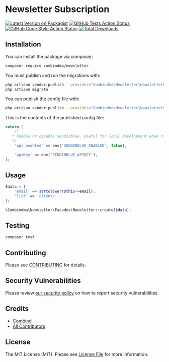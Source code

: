 # Newsletter Subscription

[![Latest Version on Packagist](https://img.shields.io/packagist/v/combindma/newsletter.svg?style=flat-square)](https://packagist.org/packages/combindma/newsletter)
[![GitHub Tests Action Status](https://img.shields.io/github/workflow/status/combindma/newsletter/run-tests?label=tests)](https://github.com/combindma/newsletter/actions?query=workflow%3ATests+branch%3Amaster)
[![GitHub Code Style Action Status](https://img.shields.io/github/workflow/status/combindma/newsletter/Check%20&%20fix%20styling?label=code%20style)](https://github.com/combindma/newsletter/actions?query=workflow%3A"Check+%26+fix+styling"+branch%3Amaster)
[![Total Downloads](https://img.shields.io/packagist/dt/combindma/newsletter.svg?style=flat-square)](https://packagist.org/packages/combindma/newsletter)

## Installation

You can install the package via composer:

```bash
composer require combindma/newsletter
```

You must publish and run the migrations with:

```bash
php artisan vendor:publish --provider="Combindma\Newsletter\NewsletterServiceProvider" --tag="newsletter-migrations"
php artisan migrate
```

You can publish the config file with:
```bash
php artisan vendor:publish --provider="Combindma\Newsletter\NewsletterServiceProvider" --tag="newsletter-config"
```

This is the contents of the published config file:

```php
return [
    /*
   * Enable or disable Sendinblue. Useful for local development when runing tests.
   */
    'api_enabled' => env('SENDINBLUE_ENABLED', false),

    'apiKey' => env('SENDINBLUE_APIKEY'),
];
```

## Usage

```php
$data = [  
    'email' => strtolower($this->email),
    'list' => 'clients'
];

\Combindma\Newsletter\Facades\Newsletter::create($data);
```

## Testing

```bash
composer test
```

## Contributing

Please see [CONTRIBUTING](.github/CONTRIBUTING.md) for details.

## Security Vulnerabilities

Please review [our security policy](../../security/policy) on how to report security vulnerabilities.

## Credits

- [Combind](https://github.com/combindma)
- [All Contributors](../../contributors)

## License

The MIT License (MIT). Please see [License File](LICENSE.md) for more information.
